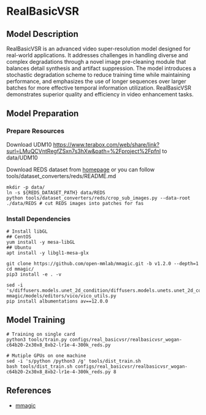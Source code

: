 # RealBasicVSR

## Model Description

RealBasicVSR is an advanced video super-resolution model designed for real-world applications. It addresses challenges
in handling diverse and complex degradations through a novel image pre-cleaning module that balances detail synthesis
and artifact suppression. The model introduces a stochastic degradation scheme to reduce training time while maintaining
performance, and emphasizes the use of longer sequences over larger batches for more effective temporal information
utilization. RealBasicVSR demonstrates superior quality and efficiency in video enhancement tasks.

## Model Preparation

### Prepare Resources

Download UDM10  <https://www.terabox.com/web/share/link?surl=LMuQCVntRegfZSxn7s3hXw&path=%2Fproject%2Fpfnl> to data/UDM10

Download REDS dataset from [homepage](https://seungjunnah.github.io/Datasets/reds.html) or you can follow
tools/dataset_converters/reds/README.md

```shell
mkdir -p data/
ln -s ${REDS_DATASET_PATH} data/REDS
python tools/dataset_converters/reds/crop_sub_images.py --data-root ./data/REDS # cut REDS images into patches for fas
```

### Install Dependencies

```shell
# Install libGL
## CentOS
yum install -y mesa-libGL
## Ubuntu
apt install -y libgl1-mesa-glx

git clone https://github.com/open-mmlab/mmagic.git -b v1.2.0 --depth=1
cd mmagic/
pip3 install -e . -v

sed -i 's/diffusers.models.unet_2d_condition/diffusers.models.unets.unet_2d_condition/g' mmagic/models/editors/vico/vico_utils.py
pip install albumentations av==12.0.0
```

## Model Training

```shell
# Training on single card
python3 tools/train.py configs/real_basicvsr/realbasicvsr_wogan-c64b20-2x30x8_8xb2-lr1e-4-300k_reds.py

# Mutiple GPUs on one machine
sed -i 's/python /python3 /g' tools/dist_train.sh
bash tools/dist_train.sh configs/real_basicvsr/realbasicvsr_wogan-c64b20-2x30x8_8xb2-lr1e-4-300k_reds.py 8
```

## References

- [mmagic](https://github.com/open-mmlab/mmagic)
